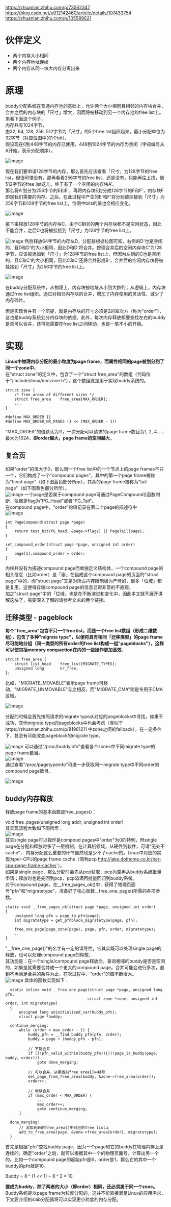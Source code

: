 https://zhuanlan.zhihu.com/p/73562347  
https://blog.csdn.net/u012142460/article/details/107433754    
https://zhuanlan.zhihu.com/p/105589621  
# 伙伴定义 #  
* 两个内存大小相同  
* 两个内存地址连续
* 两个内存从同一块大内存分离出来  

# 原理 #   
buddy分配系统在普通内存池的基础上，允许两个大小相同且相邻的内存块合并，合并之后的内存块的「尺寸」增大，因而将被移动到另一个内存池的free list上。  
来看下面这个例子，  
内存共有1024字节，  
由32, 64, 128, 256, 512字节为「尺寸」的5个free list组织起来，最小分配单位为32字节（对应位图中的1个bit）。  
假设现在0到448字节的内存已使用，448到1024字节的内存为空闲（字母编号从A开始，表示分配顺序）。     

![image](https://user-images.githubusercontent.com/20179983/132301800-d39526d4-2e3e-43a5-a649-0438fe159168.png)


现在我们要申请128字节的内存，那么首先应该查看「尺寸」为128字节的free list，但很可惜没有，那再看看256字节的free list，还是没有，只能再往上找，到512字节的free list这儿，终于有了一个空闲的内存块A'。  
那么将A'划分为256字节的E和E'，再将内存块E划分成128字节的F和F'，内存块F即是我们需要的内存。之后，在此过程中产生的E'和F'将分别被挂接到「尺寸」为256字节和128字节的free list上，位图中bits的值也会相应变化。  

![image](https://user-images.githubusercontent.com/20179983/132301970-1adb5392-5fe4-40e3-a2d9-e7b9ede32756.png)

接下来释放128字节的内存块C，由于C相邻的两个内存块都不是空闲状态，因此不能合并，之后C也将被挂接到「尺寸」为128字节的free list上。  

![image](https://user-images.githubusercontent.com/20179983/132302017-de5a5e43-de68-4165-942a-247847c4be3a.png)
然后释放64字节的内存块D，分配器根据位图可知，右侧的D'也是空闲的，且D和D'的大小相同，因此D和D'将合并。按理合并后的空闲内存块C'为128字节，应该被添加到「尺寸」为128字节的free list上，但因为左侧的C也是空闲的，且C和C'的大小相同，因此C和C'还将合并形成B'，合并后的空闲内存块将被挂接到「尺寸」为256字节的free list上。  

![image](https://user-images.githubusercontent.com/20179983/132302076-b8d2ff07-1778-4a01-9a4b-d5588fe4ae50.png)

在buddy分配系统中，从物理上，内存块按地址从小到大排列；从逻辑上，内存块通过free list组织。通过对相邻内存块的合并，增加了内存使用的灵活性，减少了内存碎片。  

但是实现合并有一个前提，就是内存块的尺寸必须是2的幂次方（称为"order"），这也是buddy系统划分内存块的依据。此外，每次内存释放都要查找左右的buddy是否可以合并，还可能需要在free list之间移动，也是一笔不小的开销。  

# 实现 #  
**Linux中物理内存分配的最小粒度为page frame，而属性相同的page被划分到了同一个zone中**。    
在"struct zone"的定义中，包含了一个"struct free_area"的数组（代码位于"/include/linux/mmzone.h"），这个数组就是用于实现buddy系统的。  

    struct zone {
        /* free areas of different sizes */
        struct free_area    free_area[MAX_ORDER];
        ...
    }

    #define MAX_ORDER 11
    #define MAX_ORDER_NR_PAGES (1 << (MAX_ORDER - 1))
    
"MAX_ORDER"的值默认为11，一次分配可以请求的page frame数目为1, 2, 4……最大为1024，**即order越大，page frame的空间越大**。    

## 复合页 ##  
如果"order"的值大于0，那么同一个free list中的一个节点上的page frames不只一个，它们构成了一个"compound pages"，其中的第一个page frame被称为"head page"（如下图蓝色部分所示），其余的page frame被称为"tail page"（如下图黄色部分所示）。  
![image](https://user-images.githubusercontent.com/20179983/132304791-f90935d8-a46f-4276-9526-21e149116068.png)
一个page是否属于compound page可通过PageCompound()函数判断，依据是flag为"PG_Head"或者"PG_Tail"。  
在compound page中，"order"的值记录在第二个page的描述符中    
![image](https://user-images.githubusercontent.com/20179983/132309584-b8aa4d72-962c-4078-82d0-a0a67cc5a414.png)


    int PageCompound(struct page *page)
    {
        return test_bit(PG_head, &page->flags) || PageTail(page);
    }

    set_compound_order(struct page *page, unsigned int order)
    {
        page[1].compound_order = order;
    }

内核并没有为描述compound page而单独定义结构体，一个compound page的相关信息（比如order）是「塞」在组成这个compound page的页面的"struct page"中的，而"struct page"又是对所占内存限制极为严苛的，很多「位域」都是复用，这使得存储compound page的信息显得非常的不直观。  
加之"struct page"中的「位域」也是在不断演进和变化中，因此本文就不展开讲解这块了，需要深入了解的请参考文末的两个链接。  

## 迁移类型 - pageblock ##  
**每个"free_area"包含不只一个free list，而是一个free list数组（形成二维数组），包含了多种"migrate type"，以便将具有相同「迁移类型」的page frame尽可能地分组（同一类型的所有order的free list构成一组"pageblocks"），这样可以使包括memory compaction在内的一些操作更加高效**。  

    struct free_area {
        struct list_head    free_list[MIGRATE_TYPES];
        unsigned long       nr_free;
    };

比如，"MIGRATE_MOVABLE"表示page frame可移动，"MIGRATE_UNMOVABLE"与之相反，而"MIGRATE_CMA"则是专用于CMA区域。  

![image](https://user-images.githubusercontent.com/20179983/132310019-c84b65e4-4f73-4a5b-88f8-2eaa12bd8427.png)

分配的时候会首先按照请求的migrate type从对应的pageblocks中寻找，如果不成功，其他migrate type的pageblocks中也会考虑（类似于https://zhuanlan.zhihu.com/p/81961211 中zone之间的fallback），在一定条件下，甚至有可能改变pageblock的migrate type。   

![image](https://user-images.githubusercontent.com/20179983/132310191-9babac89-dc5d-4ab2-8fff-61a432b5ae0c.png)
可以通过"/proc/buddyinfo"查看各个zones中不同migrate type的page frame数目。    
![image](https://user-images.githubusercontent.com/20179983/132310228-7a7f4ad6-81a3-41da-98cf-19be0f4fd3da.png)  
通过查看"/proc/pagetypeinfo"可进一步获取同一migrate type中不同order的compound page数目。  

![image](https://user-images.githubusercontent.com/20179983/132310270-d4e92f25-f8a2-407f-ae45-e54a89c82ae6.png)

## buddy内存释放 ##  
释放page frame的基本函数是free_pages()：  

void free_pages(unsigned long addr, unsigned int order)  
其实现流程大致如下图所示：  
![image](https://user-images.githubusercontent.com/20179983/132310416-2609ae5d-ebf3-430a-9f90-e1d2ceedd6ab.png)  
其实single page可以视作是compoud pages中"order"为0的特例，但single page在分配和释放时多了一层机制。在计算机领域，从硬件到软件，可谓“无处不cache”，  内存分配这么重要的环节自然也是少不了cache的。Linux中对应的实现为per-CPU的page frame cache（简称pcp http://jake.dothome.co.kr/per-cpu-page-frame-cache/ ）。   
如果是single page，那么分配时会先从pcp获取，pcp为空再从buddy系统批量申请；释放时也是先回到pcp，pcp溢满再批量回归到buddy系统。  
对于compound page，在__free_pages_ok()中，获得了物理页面号"pfn"和"migratetype"，准备好了核心函数__free_one_page()所需的各项参数。  

    static void __free_pages_ok(struct page *page, unsigned int order)
    {
        unsigned long pfn = page_to_pfn(page);
        int migratetype = get_pfnblock_migratetype(page, pfn);

        free_one_page(page_zone(page), page, pfn, order, migratetype);
        ...
    }
  
"\_\_free_one_page()"的名字有一定的误导性，它其实既可以处理single page的释放，也可以处理compound page的释放，  
其功能是：在一个single/compound page释放后，查询相邻的buddy是否是空闲的，如果是就需要合并成一个更大的compound page。合并可能会进行多次，直到不再满足合并的条件为止，在次过程中，"order"的值不断增大。  
![image](https://user-images.githubusercontent.com/20179983/132311061-381dec63-57c1-4fa8-bcd9-e7e77456a314.png)
具体的函数实现如下：  

      static inline void __free_one_page(struct page *page, unsigned long pfn,
                                        struct zone *zone, unsigned int order, int migratetype)
      {
          unsigned long uninitialized_var(buddy_pfn);
          struct page *buddy;

      continue_merging:
          while (order < max_order - 1) {
              buddy_pfn = __find_buddy_pfn(pfn, order);
              buddy = page + (buddy_pfn - pfn);

              // 不能合并
              if ((!pfn_valid_within(buddy_pfn))||(!page_is_buddy(page, buddy, order)))
                  goto done_merging;

              // 可以合并，从哪当前free area[]中移除
              del_page_from_free_area(buddy, &zone->free_area[order]);
              order++;

              // 继续合并
              if (max_order < MAX_ORDER) {
                  ...
                  max_order++;
                  goto continue_merging;
          }

      done_merging:
          // 添加到新的free_area[]中对应的free list上
          add_to_free_area(page, &zone->free_area[order], migratetype);
      }

首先是根据"pfn"查找buddy page，因为一个page和它的buddy在物理内存上是连续的，确定"order"之后，就可以根据其中一个的物理页面号，计算出另一个的。比如一个compound page的起始pfn是8，order是1，那么它的其中一个buddy的pfn就是10。  

  Buddy = 8 ^ (1 << 1) = 8 ^ 2 = 10  
  
**要成为buddy，除了两者的大小（即order）相同，还必须属于同一个zone。**  
Buddy系统是以page frame为粒度分配的，这并不能直接满足Linux的应用需求，下文要介绍的slab分配器将可以实现更小粒度的内存分配。  




 
